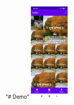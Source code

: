 "# Demo" 
<img src="https://github.com/AnandKumarJha/Demo/blob/master/device-2020-07-10-090016.png" width="100" height="250">
